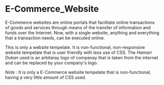 # E-Commerce_Website

E-Commerce websites are online portals that facilitate online transactions of goods and services through means of the transfer of information and funds over the Internet. Now, with a single website, anything and everything that a transaction needs, can be executed online.

This is only a website tempelate. It is non-functional, non-responsive website tempelate that is user friendly with less use of CSS. The *Hamari Dukan* used is an arbitaray logo of companay that is taken from the internet and can be replaced by your company's logo.

*Note :* It is only a E-Commerce website tempelate that is non-functional, having a very little amount of CSS used.
